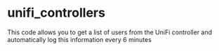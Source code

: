 # unifi_controllers

This code allows you to get a list of users 
from the UniFi controller and automatically 
log this information every 6 minutes

